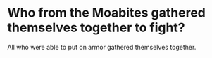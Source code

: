# Who from the Moabites gathered themselves together to fight?

All who were able to put on armor gathered themselves together.
